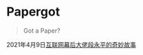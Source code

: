 # Papergot

>Got a Paper?<br>

2021年4月9日<a href="https://www.bilibili.com/video/BV1av411t76E">互联网幕后大佬段永平的奇妙故事</a>
